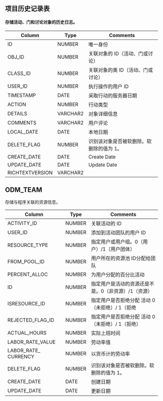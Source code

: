 ## 项目历史记录表

#### 存储活动、门和讨论对象的历史日志。

| **Column**      | **Type** | **Comments**                             |
| --------------- | -------- | ---------------------------------------- |
| ID              | NUMBER   | 唯一身份                                 |
| OBJ_ID          | NUMBER   | 关联对象的 ID（活动、门或讨论）          |
| CLASS_ID        | NUMBER   | 关联对象的类 ID（活动、门或讨论）        |
| USER_ID         | NUMBER   | 执行操作的用户 ID                        |
| TIMESTAMP       | DATE     | 采取行动的服务器日期                     |
| ACTION          | NUMBER   | 行动类型                                 |
| DETAILS         | VARCHAR2 | 对象详细信息                             |
| COMMENTS        | VARCHAR2 | 用户评论                                 |
| LOCAL_DATE      | DATE     | 本地日期                                 |
| DELETE_FLAG     | NUMBER   | 识别该对象是否被软删除。软删除的值为 1。 |
| CREATE_DATE     | DATE     | Create Date                              |
| UPDATE_DATE     | DATE     | Update Date                              |
| RICHTEXTVERSION | VARCHAR2 |                                          |

## ODM_TEAM

存储与程序关联的资源信息。

| **Column**           | **Type** | **Comments**                                        |
| -------------------- | -------- | --------------------------------------------------- |
| ACTIVITY_ID          | NUMBER   | 关联活动的 ID                                       |
| USER_ID              | NUMBER   | 添加到活动团队的用户 ID                             |
| RESOURCE_TYPE        | NUMBER   | 指定用户或用户组。0（用户）/1（用户团体）           |
| FROM_POOL_ID         | NUMBER   | 用户所在的资源池 ID分配给团队                       |
| PERCENT_ALLOC        | NUMBER   | 为用户分配的百分比活动                              |
| ID                   | NUMBER   | 指定用户是活动的资源还是不是。0（非资源）/1（资源） |
| ISRESOURCE_ID        | NUMBER   | 指定用户是否拒绝分配 活动 0（未拒绝）/ 1（拒绝      |
| REJECTED_FLAG_ID     | NUMBER   | 指定用户是否拒绝分配 活动 0（未拒绝）/ 1（拒绝）    |
| ACTUAL_HOURS         | NUMBER   | 实际上班时间                                        |
| LABOR_RATE_VALUE     | NUMBER   | 劳动率值                                            |
| LABOR_RATE_ CURRENCY | NUMBER   | 以货币计的劳动率                                    |
| DELETE_FLAG          | NUMBER   | 识别该对象是否被软删除。软删除的值为 1。            |
| CREATE_DATE          | DATE     | 创建日期                                            |
| UPDATE_DATE          | DATE     | 更新日期                                            |





